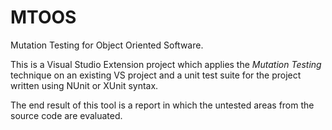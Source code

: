 # MTOOS

Mutation Testing for Object Oriented Software.

This is a Visual Studio Extension project which applies the *Mutation Testing* technique on an existing VS project and a unit test suite for the project written using NUnit or XUnit syntax. 

The end result of this tool is a report in which the untested areas from the source code are evaluated.
